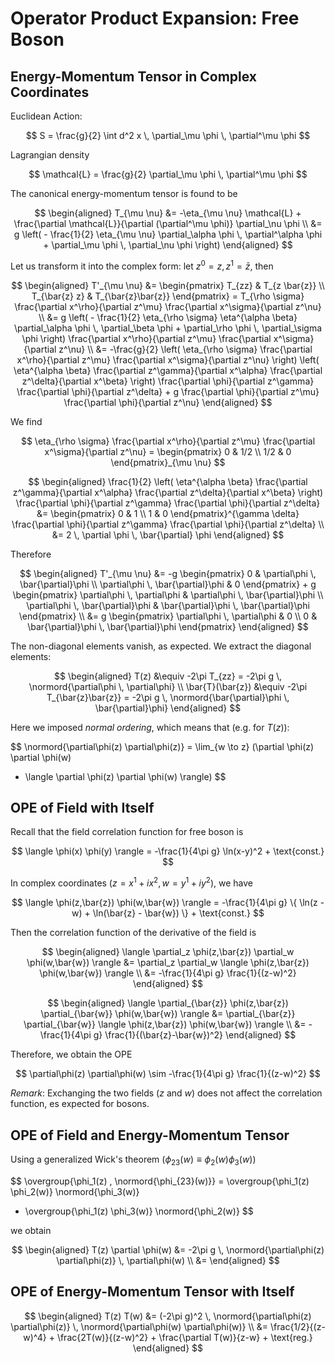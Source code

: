 # Operator Product Expansion: Free Boson

## Energy-Momentum Tensor in Complex Coordinates

Euclidean Action:

$$
S = \frac{g}{2} \int d^2 x \,
\partial_\mu \phi \, \partial^\mu \phi
$$

Lagrangian density

$$
\mathcal{L} = \frac{g}{2} 
\partial_\mu \phi \, \partial^\mu \phi
$$

The canonical energy-momentum tensor is found to be

$$
\begin{aligned}
    T_{\mu \nu} 
    &= -\eta_{\mu \nu} \mathcal{L}
    + \frac{\partial \mathcal{L}}{\partial (\partial^\mu \phi)} 
    \partial_\nu \phi
    \\
    &= g \left(
        - \frac{1}{2} \eta_{\mu \nu} 
        \partial_\alpha \phi  \, \partial^\alpha \phi
        + \partial_\mu \phi \, \partial_\nu \phi
    \right)
\end{aligned}
$$

Let us transform it into the complex form: let $z^0=z, z^1=\bar{z}$, then 

$$
\begin{aligned}
    T'_{\mu \nu}
    &= \begin{pmatrix}
        T_{zz} & T_{z \bar{z}} \\
        T_{\bar{z} z} & T_{\bar{z}\bar{z}}
    \end{pmatrix}
    = T_{\rho \sigma}
    \frac{\partial x^\rho}{\partial z^\mu}
    \frac{\partial x^\sigma}{\partial z^\nu}
    \\
    &= g \left(
        - \frac{1}{2} \eta_{\rho \sigma} \eta^{\alpha \beta}
        \partial_\alpha \phi  \, \partial_\beta \phi
        + \partial_\rho \phi \, \partial_\sigma \phi
    \right)
    \frac{\partial x^\rho}{\partial z^\mu}
    \frac{\partial x^\sigma}{\partial z^\nu}
    \\
    &= 
    -\frac{g}{2} \left(
        \eta_{\rho \sigma}
        \frac{\partial x^\rho}{\partial z^\mu}
        \frac{\partial x^\sigma}{\partial z^\nu}
    \right) \left(
        \eta^{\alpha \beta}
        \frac{\partial z^\gamma}{\partial x^\alpha}
        \frac{\partial z^\delta}{\partial x^\beta}
    \right)
    \frac{\partial \phi}{\partial z^\gamma}
    \frac{\partial \phi}{\partial z^\delta}
    + g \frac{\partial \phi}{\partial z^\mu}
    \frac{\partial \phi}{\partial z^\nu}
\end{aligned}
$$

We find 

$$
\eta_{\rho \sigma}
\frac{\partial x^\rho}{\partial z^\mu}
\frac{\partial x^\sigma}{\partial z^\nu}
= \begin{pmatrix}
    0 & 1/2 \\
    1/2 & 0
\end{pmatrix}_{\mu \nu}
$$

$$
\begin{aligned}
    \frac{1}{2} \left(
        \eta^{\alpha \beta} 
        \frac{\partial z^\gamma}{\partial x^\alpha}
        \frac{\partial z^\delta}{\partial x^\beta}
    \right)
    \frac{\partial \phi}{\partial z^\gamma}
    \frac{\partial \phi}{\partial z^\delta}
    &= \begin{pmatrix}
        0 & 1 \\
        1 & 0
    \end{pmatrix}^{\gamma \delta}
    \frac{\partial \phi}{\partial z^\gamma}
    \frac{\partial \phi}{\partial z^\delta}
    \\
    &= 2 \, \partial \phi \, \bar{\partial} \phi
\end{aligned}
$$

Therefore

$$
\begin{aligned}
    T'_{\mu \nu} 
    &= -g \begin{pmatrix}
        0 & \partial\phi \, \bar{\partial}\phi \\
        \partial\phi \, \bar{\partial}\phi & 0
    \end{pmatrix}
    + g \begin{pmatrix}
        \partial\phi \, \partial\phi & \partial\phi \, \bar{\partial}\phi \\
        \partial\phi \, \bar{\partial}\phi & \bar{\partial}\phi \, \bar{\partial}\phi
    \end{pmatrix}
    \\
    &= g \begin{pmatrix}
        \partial\phi \, \partial\phi & 0 \\
        0 & \bar{\partial}\phi \, \bar{\partial}\phi
    \end{pmatrix}
\end{aligned}
$$

The non-diagonal elements vanish, as expected. We extract the diagonal elements:

$$
\begin{aligned}
    T(z) &\equiv -2\pi T_{zz} 
    = -2\pi g \,
    \normord{\partial\phi \, \partial\phi}
    \\
    \bar{T}(\bar{z}) &\equiv -2\pi T_{\bar{z}\bar{z}}
    = -2\pi g \,
    \normord{\bar{\partial}\phi \, \bar{\partial}\phi}
\end{aligned}
$$

Here we imposed *normal ordering*, which means that (e.g. for $T(z)$):

$$
\normord{\partial\phi(z) \partial\phi(z)}
= \lim_{w \to z}
(\partial \phi(z) \partial \phi(w)
- \langle \partial \phi(z) \partial \phi(w) \rangle)
$$

## OPE of Field with Itself

Recall that the field correlation function for free boson is

$$
\langle \phi(x) \phi(y) \rangle
= -\frac{1}{4\pi g} \ln(x-y)^2 + \text{const.}
$$

In complex coordinates ($z = x^1+ix^2, w = y^1+iy^2$), we have

$$
\langle \phi(z,\bar{z}) \phi(w,\bar{w}) \rangle
= -\frac{1}{4\pi g} \{
    \ln(z - w) + \ln(\bar{z} - \bar{w})
\} + \text{const.}
$$

Then the correlation function of the derivative of the field is

$$
\begin{aligned}
    \langle \partial_z \phi(z,\bar{z}) \partial_w \phi(w,\bar{w}) \rangle
    &= \partial_z \partial_w \langle \phi(z,\bar{z}) \phi(w,\bar{w}) \rangle
    \\
    &= -\frac{1}{4\pi g} \frac{1}{(z-w)^2}
\end{aligned}
$$

$$
\begin{aligned}
    \langle \partial_{\bar{z}} \phi(z,\bar{z}) \partial_{\bar{w}} \phi(w,\bar{w}) \rangle
    &= \partial_{\bar{z}} \partial_{\bar{w}} \langle \phi(z,\bar{z}) \phi(w,\bar{w}) \rangle
    \\
    &= -\frac{1}{4\pi g} \frac{1}{(\bar{z}-\bar{w})^2}
\end{aligned}
$$

Therefore, we obtain the OPE

$$
\partial\phi(z) \partial\phi(w) 
\sim -\frac{1}{4\pi g} \frac{1}{(z-w)^2}
$$

*Remark*: Exchanging the two fields ($z$ and $w$) does not affect the correlation function, es expected for bosons.

## OPE of Field and Energy-Momentum Tensor

Using a generalized Wick's theorem $(\phi_{23}(w) \equiv \phi_2(w) \phi_3(w))$

$$
\overgroup{\phi_1(z) \, \normord{\phi_{23}(w)}} 
= \overgroup{\phi_1(z) \phi_2(w)} \normord{\phi_3(w)}
+ \overgroup{\phi_1(z) \phi_3(w)} \normord{\phi_2(w)}
$$

we obtain

$$
\begin{aligned}
    T(z) \partial \phi(w)
    &= -2\pi g \,
    \normord{\partial\phi(z) \partial\phi(z)}
    \, \partial\phi(w)
    \\
    &=  
\end{aligned}
$$

## OPE of Energy-Momentum Tensor with Itself

$$
\begin{aligned}
    T(z) T(w) 
    &= (-2\pi g)^2 \,
    \normord{\partial\phi(z) \partial\phi(z)} \,
    \normord{\partial\phi(w) \partial\phi(w)}
    \\
    &= \frac{1/2}{(z-w)^4}
    + \frac{2T(w)}{(z-w)^2}
    + \frac{\partial T(w)}{z-w} + \text{reg.}
\end{aligned}
$$